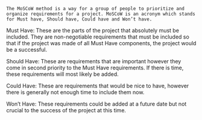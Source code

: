 	The MoSCoW method is a way for a group of people to prioritize and organize requirements for a project. MoSCoW is an acronym which stands for Must have, Should have, Could have and Won’t have. 

Must Have:
	These are the parts of the project that absolutely must be included. They are non-negotiable requirements that must be included so that if the project was made of all Must Have components, the project would be a successful.

Should Have:
	These are requirements that are important however they come in second priority to the Must Have requirements. If there is time, these requirements will most likely be added.

Could Have:
	These are requirements that would be nice to have, however there is generally not enough time to include them now. 

Won’t Have:
	These requirements could be added at a future date but not crucial to the success of the project at this time.

